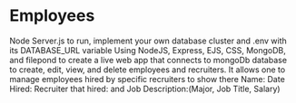 # Employees
Node Server.js to run, implement your own database cluster and .env with its DATABASE_URL variable
Using NodeJS, Express, EJS, CSS, MongoDB, and filepond to create a live web app
that connects to mongoDb database to create, edit, view, and delete employees and recruiters.
It allows one to manage employees hired by specific recruiters to show there
Name: Date Hired: Recruiter that hired: and Job Description:(Major, Job Title, Salary) 

